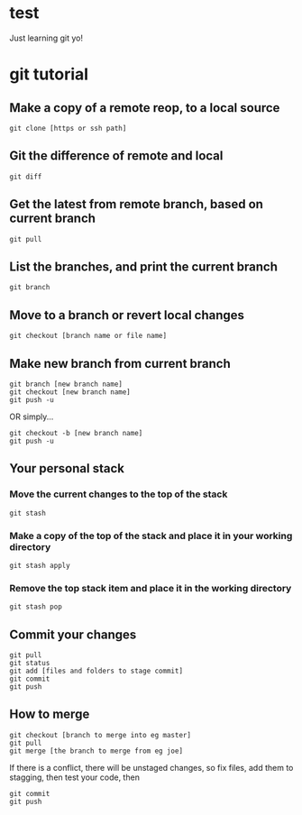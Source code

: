 # test
Just learning git yo!

# git tutorial

## Make a copy of a remote reop, to a local source
```
git clone [https or ssh path]
```

## Git the difference of remote and local
```
git diff
```

## Get the latest from remote branch, based on current branch
```
git pull
```

## List the branches, and print the current branch
```
git branch
```

## Move to a branch or revert local changes
```
git checkout [branch name or file name]
```

## Make new branch from current branch
```
git branch [new branch name]
git checkout [new branch name]
git push -u
```

OR simply...

```
git checkout -b [new branch name]
git push -u
```

## Your personal stack

### Move the current changes to the top of the stack
```
git stash
```

### Make a copy of the top of the stack and place it in your working directory
```
git stash apply
```

### Remove the top stack item and place it in the working directory
```
git stash pop
```

## Commit your changes
```
git pull
git status
git add [files and folders to stage commit]
git commit
git push
```

## How to merge

```
git checkout [branch to merge into eg master]
git pull
git merge [the branch to merge from eg joe]
```

If there is a conflict, there will be unstaged changes, so fix files, add them to stagging, then test your code, then

```
git commit
git push
```
